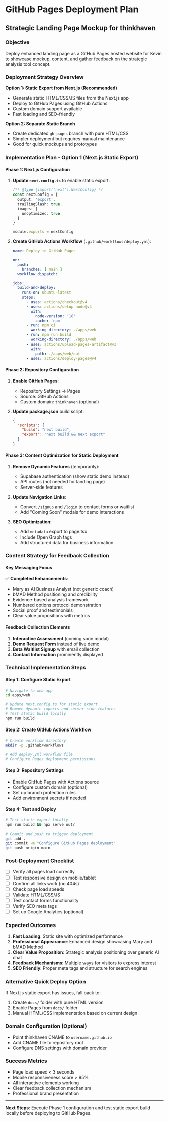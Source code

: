 # GitHub Pages Deployment Plan
## Strategic Landing Page Mockup for thinkhaven

### Objective
Deploy enhanced landing page as a GitHub Pages hosted website for Kevin to showcase mockup, content, and gather feedback on the strategic analysis tool concept.

### Deployment Strategy Overview
**Option 1: Static Export from Next.js (Recommended)**
- Generate static HTML/CSS/JS files from the Next.js app
- Deploy to GitHub Pages using GitHub Actions
- Custom domain support available
- Fast loading and SEO-friendly

**Option 2: Separate Static Branch**
- Create dedicated `gh-pages` branch with pure HTML/CSS
- Simpler deployment but requires manual maintenance
- Good for quick mockups and prototypes

### Implementation Plan - Option 1 (Next.js Static Export)

#### Phase 1: Next.js Configuration
1. **Update `next.config.ts`** to enable static export:
   ```typescript
   /** @type {import('next').NextConfig} */
   const nextConfig = {
     output: 'export',
     trailingSlash: true,
     images: {
       unoptimized: true
     }
   }
   
   module.exports = nextConfig
   ```

2. **Create GitHub Actions Workflow** (`.github/workflows/deploy.yml`):
   ```yaml
   name: Deploy to GitHub Pages
   
   on:
     push:
       branches: [ main ]
     workflow_dispatch:
   
   jobs:
     build-and-deploy:
       runs-on: ubuntu-latest
       steps:
         - uses: actions/checkout@v4
         - uses: actions/setup-node@v4
           with:
             node-version: '18'
             cache: 'npm'
         - run: npm ci
           working-directory: ./apps/web
         - run: npm run build
           working-directory: ./apps/web
         - uses: actions/upload-pages-artifact@v3
           with:
             path: ./apps/web/out
         - uses: actions/deploy-pages@v4
   ```

#### Phase 2: Repository Configuration
1. **Enable GitHub Pages**:
   - Repository Settings → Pages
   - Source: GitHub Actions
   - Custom domain: `thinkhaven` (optional)

2. **Update package.json** build script:
   ```json
   {
     "scripts": {
       "build": "next build",
       "export": "next build && next export"
     }
   }
   ```

#### Phase 3: Content Optimization for Static Deployment
1. **Remove Dynamic Features** (temporarily):
   - Supabase authentication (show static demo instead)
   - API routes (not needed for landing page)
   - Server-side features

2. **Update Navigation Links**:
   - Convert `/signup` and `/login` to contact forms or waitlist
   - Add "Coming Soon" modals for demo interactions

3. **SEO Optimization**:
   - Add `metadata` export to page.tsx
   - Include Open Graph tags
   - Add structured data for business information

### Content Strategy for Feedback Collection

#### Key Messaging Focus
✅ **Completed Enhancements**:
- Mary as AI Business Analyst (not generic coach)
- bMAD Method positioning and credibility
- Evidence-based analysis framework
- Numbered options protocol demonstration
- Social proof and testimonials
- Clear value propositions with metrics

#### Feedback Collection Elements
1. **Interactive Assessment** (coming soon modal)
2. **Demo Request Form** instead of live demo
3. **Beta Waitlist Signup** with email collection
4. **Contact Information** prominently displayed

### Technical Implementation Steps

#### Step 1: Configure Static Export
```bash
# Navigate to web app
cd apps/web

# Update next.config.ts for static export
# Remove dynamic imports and server-side features
# Test static build locally
npm run build
```

#### Step 2: Create GitHub Actions Workflow
```bash
# Create workflow directory
mkdir -p .github/workflows

# Add deploy.yml workflow file
# Configure Pages deployment permissions
```

#### Step 3: Repository Settings
- Enable GitHub Pages with Actions source
- Configure custom domain (optional)
- Set up branch protection rules
- Add environment secrets if needed

#### Step 4: Test and Deploy
```bash
# Test static export locally
npm run build && npx serve out/

# Commit and push to trigger deployment
git add .
git commit -m "Configure GitHub Pages deployment"
git push origin main
```

### Post-Deployment Checklist
- [ ] Verify all pages load correctly
- [ ] Test responsive design on mobile/tablet
- [ ] Confirm all links work (no 404s)
- [ ] Check page load speeds
- [ ] Validate HTML/CSS/JS
- [ ] Test contact forms functionality
- [ ] Verify SEO meta tags
- [ ] Set up Google Analytics (optional)

### Expected Outcomes
1. **Fast Loading**: Static site with optimized performance
2. **Professional Appearance**: Enhanced design showcasing Mary and bMAD Method
3. **Clear Value Proposition**: Strategic analysis positioning over generic AI chat
4. **Feedback Mechanisms**: Multiple ways for visitors to express interest
5. **SEO Friendly**: Proper meta tags and structure for search engines

### Alternative Quick Deploy Option
If Next.js static export has issues, fall back to:
1. Create `docs/` folder with pure HTML version
2. Enable Pages from `docs/` folder
3. Manual HTML/CSS implementation based on current design

### Domain Configuration (Optional)
- Point thinkhaven CNAME to `username.github.io`
- Add CNAME file to repository root
- Configure DNS settings with domain provider

### Success Metrics
- Page load speed < 3 seconds
- Mobile responsiveness score > 95%
- All interactive elements working
- Clear feedback collection mechanism
- Professional brand presentation

---

**Next Steps**: Execute Phase 1 configuration and test static export build locally before deploying to GitHub Pages.
